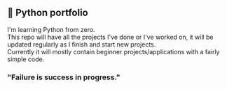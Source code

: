 <h2>🐍 Python portfolio </h2> 
I'm learning Python from zero. <br />
This repo will have all the projects I've done or I've worked on, it will be updated regularly as I finish and start new projects. <br />
Currently it will mostly contain beginner projects/applications with a fairly simple code.
<br />
<h3>"Failure is success in progress."</h3>
